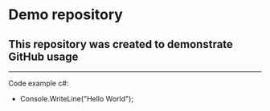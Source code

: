 # Demo repository

## This repository was created to demonstrate GitHub usage

---

Code example c#:

- Console.WriteLine("Hello World");
